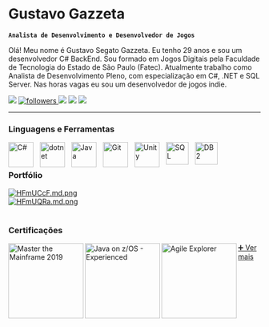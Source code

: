 # Gustavo Gazzeta

**`Analista de Desenvolvimento e Desenvolvedor de Jogos`**

Olá! Meu nome é Gustavo Segato Gazzeta. Eu tenho 29 anos e sou um desenvolvedor C# BackEnd.
Sou formado em Jogos Digitais pela Faculdade de Tecnologia do Estado de São Paulo (Fatec).
Atualmente trabalho como Analista de Desenvolvimento Pleno, com especialização em C#, .NET e SQL Server.
Nas horas vagas eu sou um desenvolvedor de jogos indie.
<div>
  <a href="https://www.linkedin.com/in/gustavo-gazzeta-351000120/" onclick='window.open("http://www.foracure.org.au");return false;' rel="noopener noreferrer"><img src="https://img.shields.io/badge/linkedin-%230077B5.svg?style=for-the-badge&logo=linkedin&logoColor=white" target="_blank"></a>
<a href="https://github.com/ggazzeta?tab=repositories&q=&type=&language=&sort=stargazers">
<img alt="followers" title="Siga-me no GitHub" src="https://custom-icon-badges.demolab.com/github/followers/ggazzeta?color=236ad3&labelColor=1155ba&style=for-the-badge&logo=person-add&label=Follow&logoColor=white"/>
  <a href="https://www.instagram.com/gugazzeta/" onclick='window.open("http://www.foracure.org.au");return false;' rel="noopener noreferrer"><img src="https://img.shields.io/badge/Instagram-%23E4405F.svg?style=for-the-badge&logo=Instagram&logoColor=white"></a>
  <a href="mailto:ggazzeta@gmail.com" onclick='window.open("http://www.foracure.org.au");return false;' rel="noopener noreferrer"><img src="https://img.shields.io/badge/Gmail-D14836?style=for-the-badge&logo=gmail&logoColor=white"></a>
  <a href="https://ggazzeta.itch.io/" onclick='window.open("http://www.foracure.org.au");return false;' rel="noopener noreferrer"><img src="https://img.shields.io/badge/Itch-%23FF0B34.svg?style=for-the-badge&logo=Itch.io&logoColor=white"></a>

</div>
    
---

### Linguagens e Ferramentas

<img align="left" alt="C#" width="50px" style="padding-right:10px;" src="https://cdn.jsdelivr.net/gh/devicons/devicon/icons/csharp/csharp-original.svg"/>
<img align="left" alt="dotnet" width="50px" style="padding-right:10px;" src="https://cdn.jsdelivr.net/gh/devicons/devicon/icons/dotnetcore/dotnetcore-original.svg" />
<img align="left" alt="Java" width="50px" style="padding-right:10px;" src="https://cdn.jsdelivr.net/gh/devicons/devicon/icons/java/java-original-wordmark.svg"/>
<img align="left" alt="Git" width="50px" style="padding-right:10px;" src="https://cdn.jsdelivr.net/gh/devicons/devicon/icons/git/git-original.svg" />
<img title="Unity 3D" align="left" alt="Unity" width="50px" style="padding-right:10px;" src="https://img.icons8.com/nolan/512/unity.png" />
<img title="zOS" align="left" alt="SQL" width="45px" style="padding-right:10px;" src="https://www.instana.com/media/01_INSTANA_zOS.svg" />
<img title="DB2" align="left" alt="DB2" width="45px" style="padding-right:10px;" src="https://horusinfo.com.br/wp-content/uploads/2017/05/IBM-DB2.png" />
<br />
 

#

### Portfólio
   <a href="https://ggazzeta.itch.io/fingerball-world-cup"><img src="https://iili.io/HFmUCcF.md.png" alt="HFmUCcF.md.png" border="0"/><br />
   <a href="https://ggazzeta.itch.io/dont-get-cowt"><img src="https://iili.io/HFmUQRa.md.png" alt="HFmUQRa.md.png" border="0"></a>
     
#
     
### Certificações

<a href="https://www.credly.com/badges/7bb2879a-8ce8-47a0-8f45-26058b8ac249/public_url"><img align="left" alt="Master the Mainframe 2019" width="150px" src="https://images.credly.com/size/340x340/images/1f5b5d97-670f-4706-a09e-fe9092d1380d/Master_the_Mainframe_2019_-_Real_World_Challenge_-_v2.png" border="0"></a>
<a href="https://www.credly.com/earner/earned/share/6f805ca6-647e-4c1e-82ec-afec093d7ba8"><img align="left" alt="Java on z/OS - Experienced" width="150px" src="https://images.credly.com/size/340x340/images/e6afea3b-f732-4257-959c-78c81c0ade90/image.png" border="0"></a>
<a href="https://www.credly.com/badges/f1904c18-535c-4f66-a318-db6c805f8062/public_url"><img align="left" alt="Agile Explorer" width="150px" src="https://images.credly.com/size/340x340/images/a972f054-be07-4845-85c7-95c8d11852f5/IBM-Agile-Explorer.png" border="0"></a>

<a href="https://www.credly.com/users/gustavo-gazzeta.6406dd5a/badges" align="left">➕ Ver mais</a>
